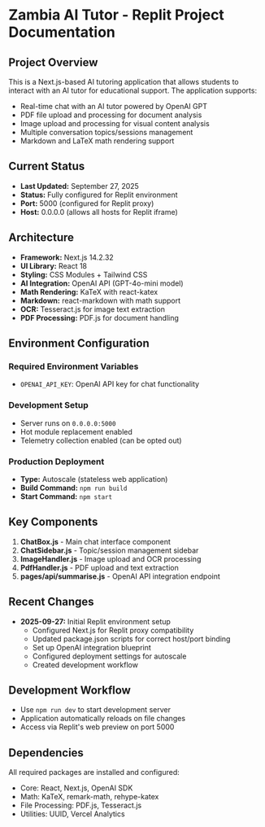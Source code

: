 # Zambia AI Tutor - Replit Project Documentation

## Project Overview
This is a Next.js-based AI tutoring application that allows students to interact with an AI tutor for educational support. The application supports:
- Real-time chat with an AI tutor powered by OpenAI GPT
- PDF file upload and processing for document analysis
- Image upload and processing for visual content analysis
- Multiple conversation topics/sessions management
- Markdown and LaTeX math rendering support

## Current Status
- **Last Updated:** September 27, 2025
- **Status:** Fully configured for Replit environment
- **Port:** 5000 (configured for Replit proxy)
- **Host:** 0.0.0.0 (allows all hosts for Replit iframe)

## Architecture
- **Framework:** Next.js 14.2.32
- **UI Library:** React 18
- **Styling:** CSS Modules + Tailwind CSS
- **AI Integration:** OpenAI API (GPT-4o-mini model)
- **Math Rendering:** KaTeX with react-katex
- **Markdown:** react-markdown with math support
- **OCR:** Tesseract.js for image text extraction
- **PDF Processing:** PDF.js for document handling

## Environment Configuration
### Required Environment Variables
- `OPENAI_API_KEY`: OpenAI API key for chat functionality

### Development Setup
- Server runs on `0.0.0.0:5000`
- Hot module replacement enabled
- Telemetry collection enabled (can be opted out)

### Production Deployment
- **Type:** Autoscale (stateless web application)
- **Build Command:** `npm run build`
- **Start Command:** `npm start`

## Key Components
1. **ChatBox.js** - Main chat interface component
2. **ChatSidebar.js** - Topic/session management sidebar
3. **ImageHandler.js** - Image upload and OCR processing
4. **PdfHandler.js** - PDF upload and text extraction
5. **pages/api/summarise.js** - OpenAI API integration endpoint

## Recent Changes
- **2025-09-27:** Initial Replit environment setup
  - Configured Next.js for Replit proxy compatibility
  - Updated package.json scripts for correct host/port binding
  - Set up OpenAI integration blueprint
  - Configured deployment settings for autoscale
  - Created development workflow

## Development Workflow
- Use `npm run dev` to start development server
- Application automatically reloads on file changes
- Access via Replit's web preview on port 5000

## Dependencies
All required packages are installed and configured:
- Core: React, Next.js, OpenAI SDK
- Math: KaTeX, remark-math, rehype-katex
- File Processing: PDF.js, Tesseract.js
- Utilities: UUID, Vercel Analytics